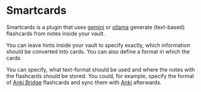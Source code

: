 # Smartcards
Smartcards is a plugin that uses [gemini](https://ai.google.dev/gemini-api/docs?hl=de) or [ollama](https://ollama.com) generate (text-based) flashcards from notes inside your vault.

You can leave hints inside your vault to specify exactly, which information should be converted into cards.
You can also define a format in which the cards 

You can specify, what text-format should be used and where the notes with the flashcards should be stored. You could, for example,
specify the format of [Anki Bridge](https://jeppeklitgaard.github.io/ObsidianAnkiBridge/) flashcards and sync them with [Anki](https://apps.ankiweb.net) afterwards.
